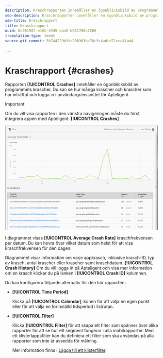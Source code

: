 ```yaml
---
description: Kraschrapporten innehåller en ögonblicksbild av programmets krascher. Du kan se hur många krascher och krascher som har inträffat och logga in i användargränssnittet för Apteligent.
seo-description: Kraschrapporten innehåller en ögonblicksbild av programmets krascher. Du kan se hur många krascher och krascher som har inträffat och logga in i användargränssnittet för Apteligent.
seo-title: Kraschrapport
title: Kraschrapport
uuid: 0c96190f-e16b-49d5-aaa5-b651780a7266
translation-type: tm+mt
source-git-commit: 3b744229b3fc288363be74c3c4adcd71ecc4fad4

---
```



# Kraschrapport {#crashes}

Rapporten **[!UICONTROL Crashes]** innehåller en ögonblicksbild av programmets krascher. Du kan se hur många krascher och krascher som har inträffat och logga in i användargränssnittet för Apteligent.

>[!IMPORTANT]
>
>Om du vill visa rapporten i den vänstra navigeringen måste du först integrera appen med Apteligent. **[!UICONTROL Crashes]**

![krascher](assets/crashes.png)

I diagrammet visas **[!UICONTROL Average Crash Rate]** kraschfrekvensen per datum. Du kan hovra över vilket datum som helst för att visa kraschfrekvensen för den dagen.

Diagrammet visar information om varje appkrasch, inklusive krasch-ID, typ av krasch, antal krascher eller krascher samt kraschdatum. **[!UICONTROL Crash History]** Om du vill logga in på Apteligent och visa mer information om en krasch klickar du på länken i **[!UICONTROL Crash ID]** kolumnen.

Du kan konfigurera följande alternativ för den här rapporten:

* **[!UICONTROL Time Period]**

   Klicka på **[!UICONTROL Calendar]** ikonen för att välja en egen punkt eller för att välja en förinställd tidsperiod i listrutan.

* **[!UICONTROL Filter]**

   Klicka **[!UICONTROL Filter]** för att skapa ett filter som spänner över olika rapporter för att se hur ett segment fungerar i alla mobilrapporter. Med ett klisterlappsfilter kan du definiera ett filter som ska användas på alla rapporter som inte är avsedda för målning.

   Mer information finns i [Lägga till ett klisterfilter](/help/using/usage/reports-customize/t-sticky-filter.md).